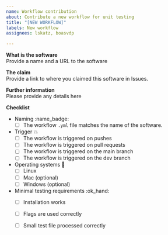 ```yaml
---
name: Workflow contribution
about: Contribute a new workflow for unit testing
title: "[NEW WORKFLOW]"
labels: New workflow
assignees: lskatz, boasvdp

---
```


**What is the software**  
Provide a name and a URL to the software

**The claim**  
Provide a link to where you claimed this software in Issues.

**Further information**  
Please provide any details here

**Checklist**
* Naming :name\_badge:
  * [ ] The workflow `.yml` file matches the name of the software.
* Trigger :boom:
  * [ ] The workflow is triggered on pushes
  * [ ] The workflow is triggered on pull requests
  * [ ] The workflow is triggered on the main branch
  * [ ] The workflow is triggered on the dev branch
* Operating systems :penguin:
  * [ ] Linux
  * [ ] Mac (optional)
  * [ ] Windows (optional)
* Minimal testing requirements :ok\_hand:
  * [ ] Installation works
  * [ ] Flags are used correctly
  * [ ] Small test file processed correctly
  
